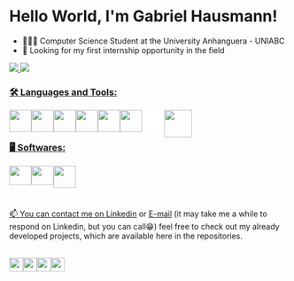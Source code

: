 # Hello World, I'm Gabriel Hausmann!

- 👨🏻‍💻 Computer Science Student at the University Anhanguera - UNIABC
- 💼 Looking for my first internship opportunity in the field

<div>
  <a href="https://github/ghhausmann">
  <img height="180em" src="https://github-readme-stats.vercel.app/api?username=gabhz-hausmann&show_icons=true&theme=dark&include_all_comits=true&count_private=true"/>
  <img height="180em" src="https://github-readme-stats.vercel.app/api/top-langs/?username=gabhz-hausmann&layout=compact&langs_count=16&theme=dark"/>
<div/>

### 🛠️ Languages ​​and Tools:
<div style="display: inline_block">
  <img align="left" height="40" width="40" src="https://cdn.jsdelivr.net/gh/devicons/devicon/icons/c/c-original.svg" />
  <img align="left" height="40" width="40" src="https://cdn.jsdelivr.net/gh/devicons/devicon@latest/icons/go/go-original.svg" />
  <img align="left" height="40" width="40" src="https://cdn.jsdelivr.net/gh/devicons/devicon@latest/icons/csharp/csharp-original.svg" />
  <img align="left" height="40" width="40" src="https://cdn.jsdelivr.net/gh/devicons/devicon/icons/python/python-original.svg" />
  <img align="left" height="40" width="40" src="https://cdn.jsdelivr.net/gh/devicons/devicon@latest/icons/docker/docker-original.svg" /> 
  <img align="left" height="40" width="40" src="https://cdn.jsdelivr.net/gh/devicons/devicon@latest/icons/git/git-original.svg" /> 
  <img align="left" height="40" width="40" src="https://github.com/Aakarsh-B/trying-repos/blob/master/github.svg" />       
  <img align="left" height="50" width="50" src="https://cdn.jsdelivr.net/gh/devicons/devicon@latest/icons/postgresql/postgresql-original-wordmark.svg" />
</div>

</br>
</br>

### 🖥️ Softwares: 
<div style="display: inline_block">
  <img align="left" height="35" width="40" src="https://cdn.jsdelivr.net/gh/devicons/devicon@latest/icons/vscode/vscode-original.svg" />
  <img align="left" height="35" width="40" src="https://cdn.jsdelivr.net/gh/devicons/devicon@latest/icons/visualstudio/visualstudio-original.svg" /> 
  <img align="left" height="40" width="40" src="https://cdn.jsdelivr.net/gh/devicons/devicon@latest/icons/pycharm/pycharm-original.svg" />   
</div>

</br>

##

</br>

📫 You can contact me on [Linkedin](https://www.linkedin.com/in/Gabriel-Hausmann/) or [E-mail](mailto:gabrielhausmann@hotmail.com) (it may take me a while to respond on Linkedin, but you can call😁) feel free to check out my already developed projects, which are available here in the repositories.

</br>

<div>
  <a href="https://www.linkedin.com/in/Gabriel-Hausmann/" target="_blank"><img align="left" height="25" width="25" src="https://www.vectorlogo.zone/logos/linkedin/linkedin-icon.svg" target="_blank"/></a> 
  <a href="https://www.instagram.com/biel.hausmann/" target="_blank"><img align="left" height="25" width="25" src="https://www.vectorlogo.zone/logos/instagram/instagram-icon.svg" target="_blank"></a>
  <a href="https://twitter.com/biel_hausmann" target="_blank"><img align="left" height="25" width="25" src="https://www.vectorlogo.zone/logos/twitter/twitter-official.svg" target="_blank"></a>
  <a href="mailto:gabrielhausmann11@gmail.com"><img align="left" height="25" width="25" src="https://www.vectorlogo.zone/logos/gmail/gmail-icon.svg" target="_blank"></a>
<div/>
  
